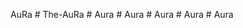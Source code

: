 AuRa
#   T h e - A u R a  
 #   A u r a  
 #   A u r a  
 #   A u r a  
 #   A u r a  
 #   A u r a  
 